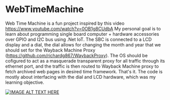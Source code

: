 # WebTimeMachine
Web Time Machine is a fun project inspired by this video https://www.youtube.com/watch?v=0OB1g8CUdbA My personal goal is to learn about programming single board computer + hardware accessories over GPIO and I2C bus using .Net IoT.
The SBC is connected to a LCD display and a dial, the dial allows for changing the month and year that we should set for the Wayback Machine Proxy (https://github.com/richardg867/WaybackProxy). 
The OS should be cofigured to act as a masquerade transparent proxy for all traffic through its ethernet port, and the traffic is then routed to Wayback Machine proxy to fetch archived web pages in desired time framework.
That's it. The code is mostly about interfacing with the dial and LCD hardware, which was my learning objective. 

[![IMAGE ALT TEXT HERE](http://img.youtube.com/vi/0OB1g8CUdbA/0.jpg)](http://www.youtube.com/watch?v=0OB1g8CUdbA)
